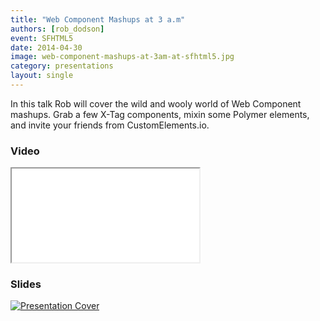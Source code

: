 ```yaml
---
title: "Web Component Mashups at 3 a.m"
authors: [rob_dodson]
event: SFHTML5
date: 2014-04-30
image: web-component-mashups-at-3am-at-sfhtml5.jpg
category: presentations
layout: single
---
```


In this talk Rob will cover the wild and wooly world of Web Component mashups.
Grab a few X-Tag components, mixin some Polymer elements, and invite your
friends from CustomElements.io.

<!-- Excerpt -->

### Video

<div class="iframe-wrap">
    <iframe src="//www.youtube.com/embed/75EuHl6CSTo" itemprop="video"></iframe>
</div>

### Slides

<a href="http://robdodson.me/sfhtml5-talk/">
    <img src="../../img/stories/web-component-mashups-at-3am-at-sfhtml5-cover.jpg" alt="Presentation Cover">
</a>
